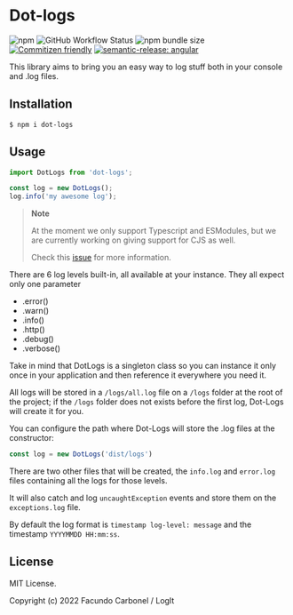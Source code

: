 # Dot-logs

![npm](https://img.shields.io/npm/v/dot-logs)
![GitHub Workflow Status](https://img.shields.io/github/workflow/status/f2bear/dot-logs/release)
![npm bundle size](https://img.shields.io/bundlephobia/min/dot-logs)
[![Commitizen friendly](https://img.shields.io/badge/commitizen-friendly-brightgreen.svg)](http://commitizen.github.io/cz-cli/)
[![semantic-release: angular](https://img.shields.io/badge/semantic--release-angular-e10079?logo=semantic-release)](https://github.com/semantic-release/semantic-release)


This library aims to bring you an easy way to log stuff both in your console and .log files.

## Installation

```shell
$ npm i dot-logs
```

## Usage

```javascript
import DotLogs from 'dot-logs';

const log = new DotLogs();
log.info('my awesome log');
```

> **Note**
>
> At the moment we only support Typescript and ESModules, but we are currently working on giving support for CJS as well.
>
> Check this [issue](https://github.com/F2BEAR/dot-logs/issues/1) for more information.

There are 6 log levels built-in, all available at your instance. They all expect only one parameter 

- .error()
- .warn()
- .info()
- .http()
- .debug()
- .verbose()

Take in mind that DotLogs is a singleton class so you can instance it only once in your application and then reference it everywhere you need it.

All logs will be stored in a `/logs/all.log` file on a `/logs` folder at the root of the project;  if the `/logs` folder does not exists before the first log, Dot-Logs will create it for you.

You can configure the path where Dot-Logs will store the .log files at the constructor:

```javascript
const log = new DotLogs('dist/logs')
```

There are two other files that will be created, the `info.log` and `error.log` files containing all the logs for those levels.

It will also catch and log `uncaughtException` events and store them on the `exceptions.log` file.

By default the log format is `timestamp log-level: message` and the timestamp `YYYYMMDD HH:mm:ss`.

## License

MIT License.

Copyright (c) 2022 Facundo Carbonel / LogIt